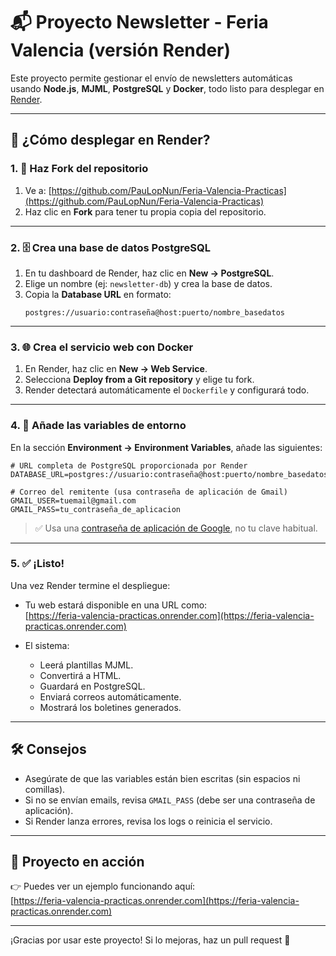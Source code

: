 # 📬 Proyecto Newsletter - Feria Valencia (versión Render)

Este proyecto permite gestionar el envío de newsletters automáticas usando **Node.js**, **MJML**, **PostgreSQL** y **Docker**, todo listo para desplegar en [Render](https://render.com).

---

## 🚀 ¿Cómo desplegar en Render?

### 1. 📌 Haz Fork del repositorio

1. Ve a: [https://github.com/PauLopNun/Feria-Valencia-Practicas](https://github.com/PauLopNun/Feria-Valencia-Practicas)
2. Haz clic en **Fork** para tener tu propia copia del repositorio.

---

### 2. 🗄️ Crea una base de datos PostgreSQL

1. En tu dashboard de Render, haz clic en **New → PostgreSQL**.
2. Elige un nombre (ej: `newsletter-db`) y crea la base de datos.
3. Copia la **Database URL** en formato:  
   ```
   postgres://usuario:contraseña@host:puerto/nombre_basedatos
   ```

---

### 3. 🌐 Crea el servicio web con Docker

1. En Render, haz clic en **New → Web Service**.
2. Selecciona **Deploy from a Git repository** y elige tu fork.
3. Render detectará automáticamente el `Dockerfile` y configurará todo.

---

### 4. 🔐 Añade las variables de entorno

En la sección **Environment → Environment Variables**, añade las siguientes:

```env
# URL completa de PostgreSQL proporcionada por Render
DATABASE_URL=postgres://usuario:contraseña@host:puerto/nombre_basedatos

# Correo del remitente (usa contraseña de aplicación de Gmail)
GMAIL_USER=tuemail@gmail.com
GMAIL_PASS=tu_contraseña_de_aplicacion
```

> ✅ Usa una [contraseña de aplicación de Google](https://support.google.com/accounts/answer/185833?hl=es), no tu clave habitual.

---

### 5. ✅ ¡Listo!

Una vez Render termine el despliegue:

- Tu web estará disponible en una URL como:  
  [https://feria-valencia-practicas.onrender.com](https://feria-valencia-practicas.onrender.com)

- El sistema:
  - Leerá plantillas MJML.
  - Convertirá a HTML.
  - Guardará en PostgreSQL.
  - Enviará correos automáticamente.
  - Mostrará los boletines generados.

---

## 🛠️ Consejos

- Asegúrate de que las variables están bien escritas (sin espacios ni comillas).
- Si no se envían emails, revisa `GMAIL_PASS` (debe ser una contraseña de aplicación).
- Si Render lanza errores, revisa los logs o reinicia el servicio.

---

## 🧪 Proyecto en acción

👉 Puedes ver un ejemplo funcionando aquí:  
[https://feria-valencia-practicas.onrender.com](https://feria-valencia-practicas.onrender.com)

---

¡Gracias por usar este proyecto! Si lo mejoras, haz un pull request 🙌